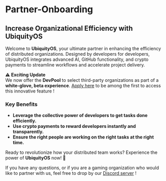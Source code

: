 # Partner-Onboarding

## **Increase Organizational Efficiency with UbiquityOS**

Welcome to **UbiquityOS**, your ultimate partner in enhancing the efficiency of distributed organizations. Designed by developers for developers, UbiquityOS integrates advanced AI, GitHub functionality, and crypto payments to streamline workflows and accelerate project delivery.

⚠️ **Exciting Update**\
We now offer the **DevPool** to select third-party organizations as part of a **white-glove, beta experience**. [Apply here](https://docs.google.com/forms/d/e/1FAIpQLSedf-TKN3hRbc18HlmgY2j8VAb_4KYn_P5z6h0E1MaH1ieq0A/viewform) to be among the first to access this innovative feature !

### **Key Benefits**

* **Leverage the collective power of developers to get tasks done efficiently.**
* **Use crypto payments to reward developers instantly and transparently.**
* **Ensure the right people are working on the right tasks at the right time.**

Ready to revolutionize how your distributed team works? Experience the power of **UbiquityOS** now! 🚀

If you have any questions, or if you are a gaming organization who would like to partner with us, feel free to drop by our [Discord server](https://discord.com/invite/SjymJ5maJ4) !
